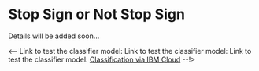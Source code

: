 # Stop Sign or Not Stop Sign

Details will be added soon...

<-- Link to test the classifier model: Link to test the classifier model: Link to test the classifier model: <a href="https://my-classification-app-626164e98569256bb4ebdbc3.mr4ngdkhlwg.eu-gb.codeengine.appdomain.cloud/" target="_blank">Classification via IBM Cloud</a> --!>
